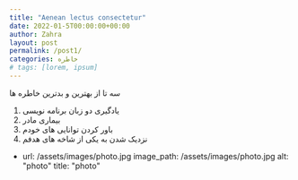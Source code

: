 ```yaml
---
title: "Aenean lectus consectetur"
date: 2022-01-5T00:00:00+00:00
author: Zahra
layout: post
permalink: /post1/
categories: خاطره
# tags: [lorem, ipsum]
---
```

سه تا از بهترین و بدترین خاطره ها
1) یادگیری دو زبان برنامه نویسی
2) بیماری مادر
3) باور کردن توانایی های خودم
4) نزدیک شدن به یکی از شاخه های هدفم

  - url: /assets/images/photo.jpg
    image_path: /assets/images/photo.jpg
    alt: "photo"
    title: "photo"